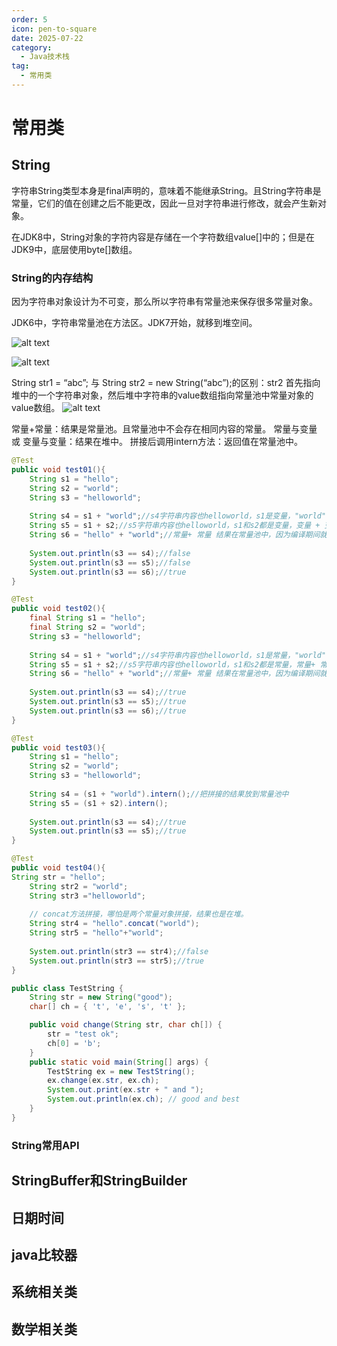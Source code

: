 ```yaml
---
order: 5
icon: pen-to-square
date: 2025-07-22
category:
  - Java技术栈
tag:
  - 常用类
---
```


# 常用类

## String

字符串String类型本身是final声明的，意味着不能继承String。且String字符串是常量，它们的值在创建之后不能更改，因此一旦对字符串进行修改，就会产生新对象。

在JDK8中，String对象的字符内容是存储在一个字符数组value[]中的；但是在JDK9中，底层使用byte[]数组。

### String的内存结构

因为字符串对象设计为不可变，那么所以字符串有常量池来保存很多常量对象。

JDK6中，字符串常量池在方法区。JDK7开始，就移到堆空间。

![alt text](<img/常用类 /1753102225631.png>)

![alt text](<img/常用类 /1753102249693.png>)

String str1 = “abc”; 与 String str2 = new String(“abc”);的区别：str2 首先指向堆中的一个字符串对象，然后堆中字符串的value数组指向常量池中常量对象的value数组。
![alt text](<img/常用类 /1753102315014.png>)

常量+常量：结果是常量池。且常量池中不会存在相同内容的常量。
常量与变量 或 变量与变量：结果在堆中。
拼接后调用intern方法：返回值在常量池中。

```java
@Test
public void test01(){
	String s1 = "hello";
	String s2 = "world";
	String s3 = "helloworld";
		
	String s4 = s1 + "world";//s4字符串内容也helloworld，s1是变量，"world"常量，变量 + 常量的结果在堆中
	String s5 = s1 + s2;//s5字符串内容也helloworld，s1和s2都是变量，变量 + 变量的结果在堆中
	String s6 = "hello" + "world";//常量+ 常量 结果在常量池中，因为编译期间就可以确定结果
		
	System.out.println(s3 == s4);//false
	System.out.println(s3 == s5);//false
	System.out.println(s3 == s6);//true
}

@Test
public void test02(){
	final String s1 = "hello";
	final String s2 = "world";
	String s3 = "helloworld";
	
	String s4 = s1 + "world";//s4字符串内容也helloworld，s1是常量，"world"常量，常量+常量结果在常量池中
	String s5 = s1 + s2;//s5字符串内容也helloworld，s1和s2都是常量，常量+ 常量 结果在常量池中
	String s6 = "hello" + "world";//常量+ 常量 结果在常量池中，因为编译期间就可以确定结果
		
	System.out.println(s3 == s4);//true
	System.out.println(s3 == s5);//true
	System.out.println(s3 == s6);//true
}

@Test
public void test03(){
	String s1 = "hello";
	String s2 = "world";
	String s3 = "helloworld";
		
	String s4 = (s1 + "world").intern();//把拼接的结果放到常量池中
	String s5 = (s1 + s2).intern();
		
	System.out.println(s3 == s4);//true
	System.out.println(s3 == s5);//true
}

@Test
public void test04(){
String str = "hello";
    String str2 = "world";
    String str3 ="helloworld";
    
    // concat方法拼接，哪怕是两个常量对象拼接，结果也是在堆。
    String str4 = "hello".concat("world");
    String str5 = "hello"+"world";
    
    System.out.println(str3 == str4);//false
    System.out.println(str3 == str5);//true
}
```

```java
public class TestString {
    String str = new String("good");
    char[] ch = { 't', 'e', 's', 't' };

    public void change(String str, char ch[]) {
        str = "test ok";
        ch[0] = 'b';
    }
    public static void main(String[] args) {
        TestString ex = new TestString();
        ex.change(ex.str, ex.ch);
        System.out.print(ex.str + " and ");
        System.out.println(ex.ch); // good and best
    }
}
```

### String常用API




## StringBuffer和StringBuilder


## 日期时间



## java比较器




## 系统相关类


## 数学相关类

